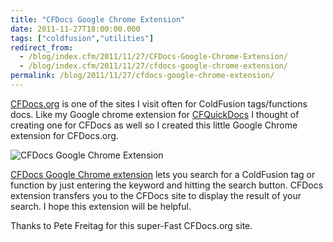 ```yaml
---
title: "CFDocs Google Chrome Extension"
date: 2011-11-27T18:00:00.000
tags: ["coldfusion","utilities"]
redirect_from: 
  - /blog/index.cfm/2011/11/27/CFDocs-Google-Chrome-Extension/
  - /blog/index.cfm/2011/11/27/cfdocs-google-chrome-extension/
permalink: /blog/2011/11/27/cfdocs-google-chrome-extension/
---
```


[CFDocs.org](http://cfdocs.org/ "http://cfdocs.org/")  is  one of the  sites  I  visit often for  ColdFusion tags/functions  docs. Like my  Google chrome extension  for  [CFQuickDocs](http://goo.gl/pGMxO  "http://goo.gl/pGMxO")  I  thought  of  creating  one for  CFDocs  as well so  I  created  this little  Google  Chrome  extension  for CFDocs.org.

![CFDocs Google Chrome Extension](/assets/images/blog/CFD2_440_280.jpg "CFDocs Google Chrome Extension")  
  
[CFDocs  Google Chrome extension](http://goo.gl/QnYhY  "http://goo.gl/QnYhY")  lets  you  search  for a  ColdFusion tag  or function by just entering the  keyword  and  hitting  the  search  button. CFDocs  extension transfers you to the  CFDocs site  to display the  result of your search. I  hope  this  extension  will be helpful.  

Thanks  to Pete  Freitag  for this super-Fast CFDocs.org site.